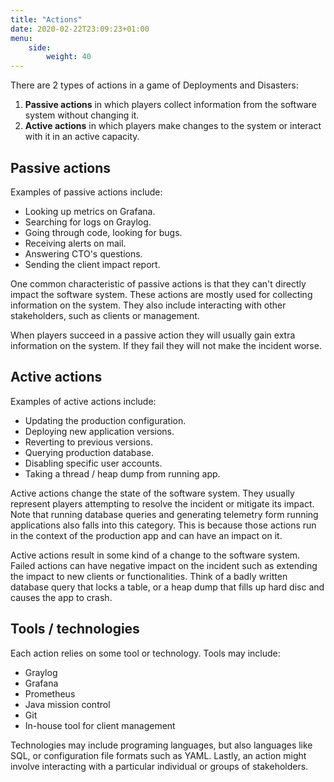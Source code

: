 ```yaml
---
title: "Actions"
date: 2020-02-22T23:09:23+01:00
menu:
    side:
        weight: 40
---
```


There are 2 types of actions in a game of Deployments and Disasters:

1. **Passive actions** in which players collect information from the software system without changing it.
1. **Active actions** in which players make changes to the system or interact with it in an active capacity.
<!--more-->

## Passive actions

Examples of passive actions include:

* Looking up metrics on Grafana.
* Searching for logs on Graylog.
* Going through code, looking for bugs.
* Receiving alerts on mail.
* Answering CTO's questions.
* Sending the client impact report.

One common characteristic of passive actions is that they can't directly impact the software system. These actions are mostly used for collecting information on the system. They also include interacting with other stakeholders, such as clients or management.

When players succeed in a passive action they will usually gain extra information on the system. If they fail they will not make the incident worse.

## Active actions

Examples of active actions include:

* Updating the production configuration.
* Deploying new application versions.
* Reverting to previous versions.
* Querying production database.
* Disabling specific user accounts.
* Taking a thread / heap dump from running app.

Active actions change the state of the software system. They usually represent players attempting to resolve the incident or mitigate its impact. Note that running database queries and generating telemetry form running applications also falls into this category. This is because those actions run in the context of the production app and can have an impact on it.

Active actions result in some kind of a change to the software system. Failed actions can have negative impact on the incident such as extending the impact to new clients or functionalities. Think of a badly written database query that locks a table, or a heap dump that fills up hard disc and causes the app to crash.

## Tools / technologies

Each action relies on some tool or technology. Tools may include:

* Graylog
* Grafana
* Prometheus
* Java mission control
* Git
* In-house tool for client management

Technologies may include programing languages, but also languages like SQL, or configuration file formats such as YAML. Lastly, an action might involve interacting with a particular individual or groups of stakeholders.

